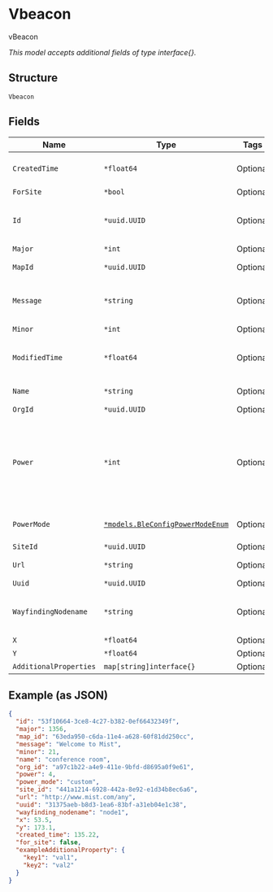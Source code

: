 
# Vbeacon

vBeacon

*This model accepts additional fields of type interface{}.*

## Structure

`Vbeacon`

## Fields

| Name | Type | Tags | Description |
|  --- | --- | --- | --- |
| `CreatedTime` | `*float64` | Optional | when the object has been created, in epoch |
| `ForSite` | `*bool` | Optional | - |
| `Id` | `*uuid.UUID` | Optional | Unique ID of the object instance in the Mist Organnization |
| `Major` | `*int` | Optional | bluetooth tag major |
| `MapId` | `*uuid.UUID` | Optional | map where the device belongs to |
| `Message` | `*string` | Optional | a message that can be displayed when the sdkclient gets near the vbeacon |
| `Minor` | `*int` | Optional | bluetooth tag minor |
| `ModifiedTime` | `*float64` | Optional | when the object has been modified for the last time, in epoch |
| `Name` | `*string` | Optional | name / label of the device |
| `OrgId` | `*uuid.UUID` | Optional | - |
| `Power` | `*int` | Optional | required if `power_mode`==`custom`, -30 - 100, in dBm. For default power_mode, power = 4 dBm.<br>**Default**: `4`<br>**Constraints**: `>= -30`, `<= 100` |
| `PowerMode` | [`*models.BleConfigPowerModeEnum`](../../doc/models/ble-config-power-mode-enum.md) | Optional | enum: `custom`, `default`<br>**Default**: `"default"` |
| `SiteId` | `*uuid.UUID` | Optional | - |
| `Url` | `*string` | Optional | URL to show, optional |
| `Uuid` | `*uuid.UUID` | Optional | bluetooth tag UUID |
| `WayfindingNodename` | `*string` | Optional | the name to be used in wayfinding_path or wayfinding_grid blob |
| `X` | `*float64` | Optional | x in pixel |
| `Y` | `*float64` | Optional | y in pixel |
| `AdditionalProperties` | `map[string]interface{}` | Optional | - |

## Example (as JSON)

```json
{
  "id": "53f10664-3ce8-4c27-b382-0ef66432349f",
  "major": 1356,
  "map_id": "63eda950-c6da-11e4-a628-60f81dd250cc",
  "message": "Welcome to Mist",
  "minor": 21,
  "name": "conference room",
  "org_id": "a97c1b22-a4e9-411e-9bfd-d8695a0f9e61",
  "power": 4,
  "power_mode": "custom",
  "site_id": "441a1214-6928-442a-8e92-e1d34b8ec6a6",
  "url": "http://www.mist.com/any",
  "uuid": "31375aeb-b8d3-1ea6-83bf-a31eb04e1c38",
  "wayfinding_nodename": "node1",
  "x": 53.5,
  "y": 173.1,
  "created_time": 135.22,
  "for_site": false,
  "exampleAdditionalProperty": {
    "key1": "val1",
    "key2": "val2"
  }
}
```

